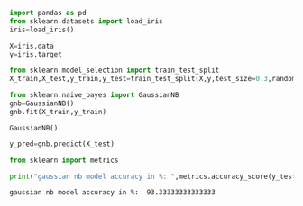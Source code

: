 ```python
import pandas as pd
from sklearn.datasets import load_iris
iris=load_iris()
```


```python
X=iris.data
y=iris.target
```


```python
from sklearn.model_selection import train_test_split
X_train,X_test,y_train,y_test=train_test_split(X,y,test_size=0.3,random_state=1)
```


```python
from sklearn.naive_bayes import GaussianNB
gnb=GaussianNB()
gnb.fit(X_train,y_train)
```




    GaussianNB()




```python
y_pred=gnb.predict(X_test)
```


```python
from sklearn import metrics
```


```python
print("gaussian nb model accuracy in %: ",metrics.accuracy_score(y_test,y_pred)*100)
```

    gaussian nb model accuracy in %:  93.33333333333333
    


```python

```

